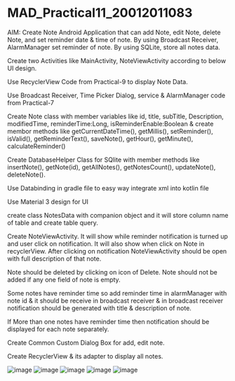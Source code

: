 # MAD_Practical11_20012011083

AIM: Create Note Android Application that can add Note, edit Note, delete Note, and set reminder date & time of note. By using Broadcast Receiver, AlarmManager set reminder of note. By using SQLite, store all notes data.

Create two Activities like MainActivity, NoteViewActivity according to below UI design.

Use RecyclerView Code from Practical-9 to display Note Data.

Use Broadcast Receiver, Time Picker Dialog, service & AlarmManager code from Practical-7

Create Note class with member variables like id, title, subTitle, Description, modifiedTime, reminderTime:Long, isReminderEnable:Boolean & create membor methods like getCurrentDateTime(), getMillis(), setReminder(), isValid(), getReminderText(), saveNote(), getHour(), getMinute(), calculateReminder() 

Create DatabaseHelper Class for SQlite with member methods like insertNote(), getNote(id), getAllNotes(), getNotesCount(), updateNote(), deleteNote().

Use Databinding in gradle file to easy way integrate xml into kotlin file

Use Material 3 design for UI

create class NotesData with companion object and it will store column name of table and create table query.

Create NoteViewActivity. It will show while reminder notification is turned up and user click on notification. It will also show when click on Note in recyclerView. After clicking on notification NoteViewActivity should be open with full description of that note. 

Note should be deleted by clicking on icon of Delete. Note should not be added if any one field of note is empty.

Some notes have reminder time so add reminder time in alarmManager with note id & it should be receive in broadcast receiver & in broadcast receiver notification should be generated with title & description of note.

If More than one notes have reminder time then notification should be displayed for each note separately.

Create Common Custom Dialog Box for add, edit note.

Create RecyclerView & its adapter to display all notes.

![image](https://user-images.githubusercontent.com/110648378/202483160-e9eda3aa-3c1a-4b0d-b391-d09e31186aa1.png)
![image](https://user-images.githubusercontent.com/110648378/202483303-c78c413a-18e3-48c9-a3ed-d20d564e86e3.png)
![image](https://user-images.githubusercontent.com/110648378/202483334-4218c21c-a5f4-43ae-8d1f-35321d95ce80.png)
![image](https://user-images.githubusercontent.com/110648378/202483349-ad8c4d3c-a6bc-4c09-8fba-3d8139aacf13.png)
![image](https://user-images.githubusercontent.com/110648378/202483382-cc675a14-650e-45e7-81b1-421788ba7c24.png)


